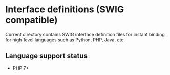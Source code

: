 
# Interface definitions (SWIG compatible)

Current directory contains SWIG interface definition files for instant binding for high-level languages such as Python, PHP, Java, etc


Language support status
-----------------------

* PHP 7+

